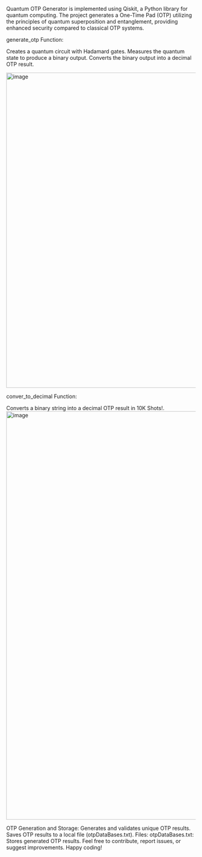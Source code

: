 

Quantum OTP Generator is implemented using Qiskit, a Python library for quantum computing. The project generates a One-Time Pad (OTP) utilizing the principles of quantum superposition and entanglement, providing enhanced security compared to classical OTP systems.

generate_otp Function:

Creates a quantum circuit with Hadamard gates.
Measures the quantum state to produce a binary output.
Converts the binary output into a decimal OTP result.



<img width="835" alt="image" src="https://github.com/01010011IT/quantum_otp/assets/110842718/450d6695-c218-49f7-9d7c-4d6a74edeb6d">




conver_to_decimal Function:

Converts a binary string into a decimal OTP result in 10K Shots!.
<img width="1082" alt="image" src="https://github.com/01010011IT/quantum_otp/assets/110842718/a76a9c5c-43b6-4763-9e50-86b943618d5e">


OTP Generation and Storage:
Generates and validates unique OTP results.
Saves OTP results to a local file (otpDataBases.txt).
Files:
otpDataBases.txt: Stores generated OTP results.
Feel free to contribute, report issues, or suggest improvements. Happy coding!
